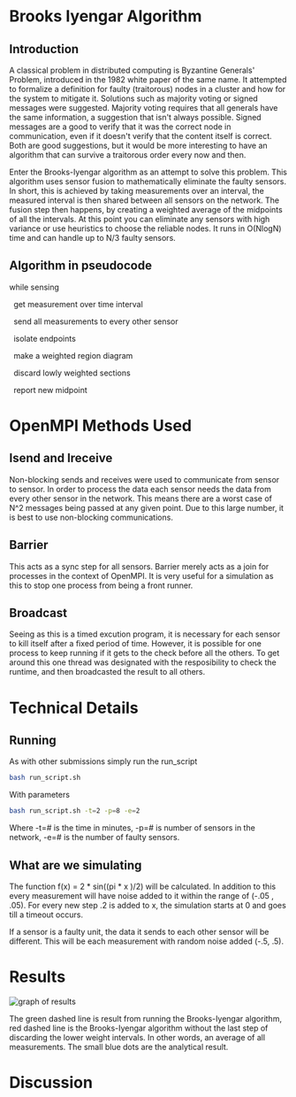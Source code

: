 # Brooks Iyengar Algorithm

## Introduction
A classical problem in distributed computing is Byzantine Generals' Problem, introduced in the 1982 white paper of the same name. It attempted to formalize a definition for faulty (traitorous) nodes in a cluster and how for the system to mitigate it. Solutions such as majority voting or signed messages were suggested. Majority voting requires that all generals have the same information, a suggestion that isn't always possible. Signed messages are a good to verify that it was the correct node in communication, even if it doesn't verify that the content itself is correct. Both are good suggestions, but it would be more interesting to have an algorithm that can survive a traitorous order every now and then.

Enter the Brooks-Iyengar algorithm as an attempt to solve this problem. This algorithm uses sensor fusion to mathematically eliminate the faulty sensors. In short, this is achieved by taking measurements over an interval, the measured interval is then shared between all sensors on the network. The fusion step then happens, by creating a weighted average of the midpoints of all the intervals. At this point you can eliminate any sensors with high variance or use heuristics to choose the reliable nodes. It runs in O(NlogN) time and can handle up to N/3 faulty sensors.

## Algorithm in pseudocode

while sensing

&nbsp;&nbsp;get measurement over time interval
  
&nbsp;&nbsp;send all measurements to every other sensor
  
&nbsp;&nbsp;isolate endpoints
  
&nbsp;&nbsp;make a weighted region diagram
  
&nbsp;&nbsp;discard lowly weighted sections
  
&nbsp;&nbsp;report new midpoint


# OpenMPI Methods Used

## Isend and Ireceive
Non-blocking sends and receives were used to communicate from sensor to sensor. In order to process the data each sensor needs the data from every other sensor in the network. This means there are a worst case of N^2 messages being passed at any given point. Due to this large number, it is best to use non-blocking communications.

## Barrier
This acts as a sync step for all sensors. Barrier merely acts as a join for processes in the context of OpenMPI. It is very useful for a simulation as this to stop one process from being a front runner.

## Broadcast
Seeing as this is a timed excution program, it is necessary for each sensor to kill itself after a fixed period of time. However, it is possible for one process to keep running if it gets to the check before all the others. To get around this one thread was designated with the resposibility to check the runtime, and then broadcasted the result to all others.

# Technical Details

## Running
As with other submissions simply run the run_script

```sh
bash run_script.sh
```

With parameters

```sh
bash run_script.sh -t=2 -p=8 -e=2
```
Where -t=# is the time in minutes, -p=# is number of sensors in the network, -e=# is the number of faulty sensors.

## What are we simulating

The function f(x) = 2 * sin((pi * x )/2) will be calculated. In addition to this every measurement will have noise added to it within the range of (-.05 , .05). For every new step .2 is added to x, the simulation starts at 0 and goes till a timeout occurs.

If a sensor is a faulty unit, the data it sends to each other sensor will be different. This will be each measurement with random noise added (-.5, .5). 

# Results
![graph of results](https://github.com/unh-hpc/project-2-brooks-iyengar/blob/master/results.png)

The green dashed line is result from running the Brooks-Iyengar algorithm, red dashed line is the Brooks-Iyengar algorithm without the last step of discarding the lower weight intervals. In other words, an average of all measurements. The small blue dots are the analytical result.

# Discussion
